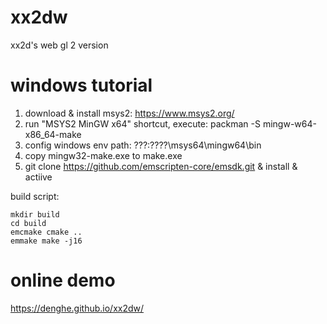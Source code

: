 # xx2dw
xx2d's web gl 2 version

# windows tutorial

1. download & install msys2: https://www.msys2.org/
2. run "MSYS2 MinGW x64" shortcut, execute: packman -S mingw-w64-x86_64-make
3. config windows env path: ???:????\msys64\mingw64\bin
4. copy mingw32-make.exe to make.exe
5. git clone https://github.com/emscripten-core/emsdk.git & install & actiive

build script:
```
mkdir build
cd build
emcmake cmake ..
emmake make -j16
```

# online demo

https://denghe.github.io/xx2dw/
